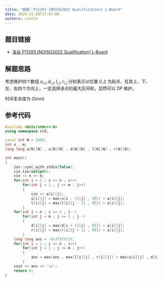 ```yaml
---
title: "题解：P11293 [NOISG2022 Qualification] L-Board"
date: 2024-11-20T17:07:00
authers: sintle
---
```


## 题目链接

- [洛谷 P11293 [NOISG2022 Qualification] L-Board](https://www.luogu.com.cn/problem/P11293)

## 解题思路

考虑维护四个数组 $u_{i,j},d_{i,j},l_{i,j},r_{i,j}$ 分别表示以位置 $(i,j)$ 为起点，在其上、下、左、右四个方向上，一定选择该点的最大区间和，显然可以 DP 维护。

时间复杂度为 $O(nm)$

## 参考代码

```cpp
#include <bits/stdc++.h>
using namespace std;

const int N = 1005;
int n , m;
long long a[N][N] , u[N][N] , d[N][N] , l[N][N] , r[N][N];

int main()
{
    ios::sync_with_stdio(false);
    cin.tie(nullptr);
    cin >> n >> m;
    for(int i = 1 ; i <= n ; i++)
        for(int j = 1 ; j <= m ; j++)
        {
            cin >> a[i][j];
            u[i][j] = max(u[i - 1][j] , 0ll) + a[i][j];
            l[i][j] = max(l[i][j - 1] , 0ll) + a[i][j];
        }
    for(int i = n ; i >= 1 ; i--)
        for(int j = m ; j >= 1 ; j--)
        {
            d[i][j] = max(d[i + 1][j] , 0ll) + a[i][j];
            r[i][j] = max(r[i][j + 1] , 0ll) + a[i][j];
        }
    long long ans = -0x3f3f3f3f;
    for(int i = 1 ; i <= n ; i++)
        for(int j = 1 ; j <= m ; j++)
        {
            ans = max(ans , max(l[i][j] , r[i][j]) + max(u[i][j] , d[i][j]) - a[i][j]);
        }
    cout << ans << '\n';
    return 0;
}
```